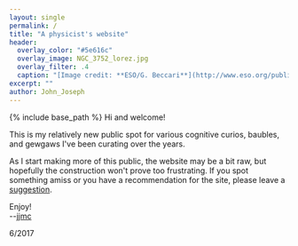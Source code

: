 ```yaml
---
layout: single
permalink: /
title: "A physicist's website"
header:
  overlay_color: "#5e616c"
  overlay_image: NGC_3752_lorez.jpg
  overlay_filter: .4
  caption: "[Image credit: **ESO/G. Beccari**](http://www.eso.org/public/images/eso1347a/)"
excerpt: ""
author: John_Joseph
---
```


{% include base_path %}
Hi and welcome!

This is my relatively new public spot for various cognitive curios, baubles, and gewgaws I've been curating over the years.

As I start making more of this public, the website may be a bit raw, but hopefully the construction won't prove too frustrating.  If you spot something amiss or you have a recommendation for the site,
please leave a [suggestion](/suggestions/).

Enjoy!   
--[jjmc](mailto:jjmc@prettyquestions.com)

6/2017
